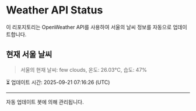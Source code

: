 
# Weather API Status

이 리포지토리는 OpenWeather API를 사용하여 서울의 날씨 정보를 자동으로 업데이트합니다.

## 현재 서울 날씨
> 서울의 현재 날씨: few clouds, 온도: 26.03°C, 습도: 47%

⏳ 업데이트 시간: 2025-09-21 07:16:26 (UTC)

---
자동 업데이트 봇에 의해 관리됩니다.
